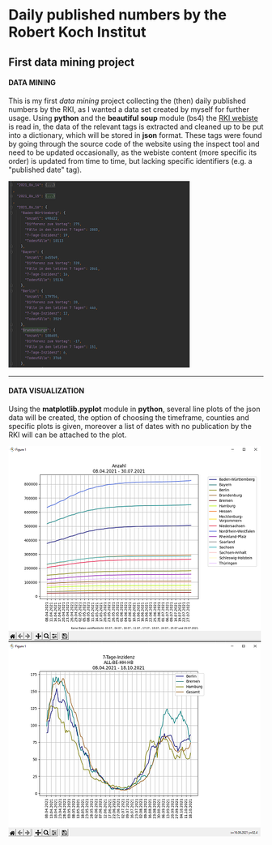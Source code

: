 # Daily published numbers by the Robert Koch Institut

## First data mining project

#### DATA MINING
This is my first _data mining_ project collecting the (then) daily published numbers by the RKI, as I wanted a data set created by myself for further usage. Using **python** and the **beautiful soup** module (bs4) the [RKI webiste](https://www.rki.de/DE/Content/InfAZ/N/Neuartiges_Coronavirus/Fallzahlen.html "numbers published") is read in, the data of the relevant tags is extracted and cleaned up to be put into a dictionary, which will be stored in **json** format. These tags were found by going through the source code of the website using the inspect tool and need to be updated occasionally, as the webiste content (more specific its order) is updated from time to time, but lacking specific identifiers (e.g. a "published date" tag).

![Demo json data](https://github.com/RoKaruto/Collecting-numbers-from-the-RKI/blob/main/rki%20json%20example.png "json data")

---

#### DATA VISUALIZATION
Using the **matplotlib.pyplot** module in **python**, several line plots of the json data will be created, the option of choosing the timeframe, counties and specific plots is given, moreover a list of dates with no publication by the RKI will can be attached to the plot.

![Demo RKI plots](https://github.com/RoKaruto/Collecting-numbers-from-the-RKI/blob/main/rki_plot1.png "RKI plots")
![Demo RKI plots](https://github.com/RoKaruto/Collecting-numbers-from-the-RKI/blob/main/rki_plot2.png "RKI plots")
                  
